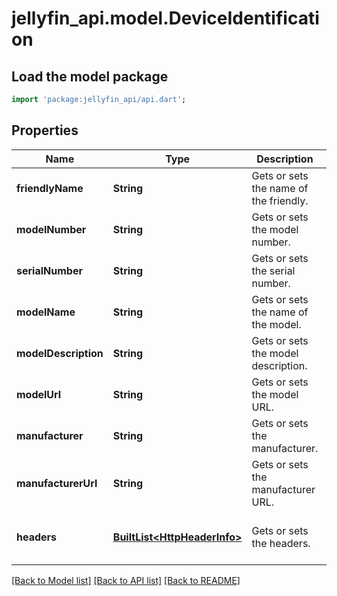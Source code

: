 # jellyfin_api.model.DeviceIdentification

## Load the model package
```dart
import 'package:jellyfin_api/api.dart';
```

## Properties
Name | Type | Description | Notes
------------ | ------------- | ------------- | -------------
**friendlyName** | **String** | Gets or sets the name of the friendly. | [optional] [default to null]
**modelNumber** | **String** | Gets or sets the model number. | [optional] [default to null]
**serialNumber** | **String** | Gets or sets the serial number. | [optional] [default to null]
**modelName** | **String** | Gets or sets the name of the model. | [optional] [default to null]
**modelDescription** | **String** | Gets or sets the model description. | [optional] [default to null]
**modelUrl** | **String** | Gets or sets the model URL. | [optional] [default to null]
**manufacturer** | **String** | Gets or sets the manufacturer. | [optional] [default to null]
**manufacturerUrl** | **String** | Gets or sets the manufacturer URL. | [optional] [default to null]
**headers** | [**BuiltList&lt;HttpHeaderInfo&gt;**](HttpHeaderInfo.md) | Gets or sets the headers. | [optional] [default to const []]

[[Back to Model list]](../README.md#documentation-for-models) [[Back to API list]](../README.md#documentation-for-api-endpoints) [[Back to README]](../README.md)



